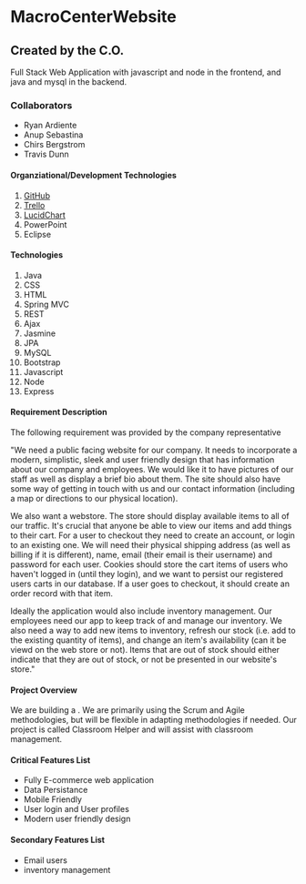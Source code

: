 # 
<h1>MacroCenterWebsite</h1>
<h2>Created by the C.O. </h2>
Full Stack Web Application with javascript and node in the frontend, and java and mysql in the backend.

<h3>Collaborators</h3>
<ul>
<li>Ryan Ardiente</li>
<li>Anup Sebastina</li>
<li>Chirs Bergstrom</li>
<li>Travis Dunn</li>
</ul>

<h4>Organziational/Development Technologies</h4>
<ol>
<li><a href="https://github.com/harakara51/MacroCenterWebsite/">GitHub</a></li>
<li><a href="https://trello.com/b/2xdn1cbc/macro-center">Trello</a></li>
<li><a href="#">LucidChart</a></li>
<li>PowerPoint</li>

<li>Eclipse</li>
</ol>

<h4>Technologies</h4>
<ol>
<li>Java</li>
<li>CSS</li>
<li>HTML</li>
<li>Spring MVC</li>
<li>REST</li>
<li>Ajax</li>
<li>Jasmine</li>
<li>JPA</li>
<li>MySQL</li>
<li>Bootstrap</li>
<li>Javascript</li>
<li>Node</li>
<li>Express</li>

</ol>

<h4>Requirement Description</h4>
The following requirement was provided by the company representative

"We need a public facing website for our company. It needs to incorporate a modern, simplistic, sleek and user friendly design that has information about our company and employees. We would like it to have pictures of our staff as well as display a brief bio about them. The site should also have some way of getting in touch with us and our contact information (including a map or directions to our physical location).

We also want a webstore. The store should display available items to all of our traffic. It's crucial that anyone be able to view our items and add things to their cart. For a user to checkout they need to create an account, or login to an existing one. We will need their physical shipping address (as well as billing if it is different), name, email (their email is their username) and password for each user. Cookies should store the cart items of users who haven't logged in (until they login), and we want to persist our registered users carts in our database. If a user goes to checkout, it should create an order record with that item.

Ideally the application would also include inventory management. Our employees need our app to keep track of and manage our inventory. We also need a way to add new items to inventory, refresh our stock (i.e. add to the existing quantity of items), and change an item's availability (can it be viewd on the web store or not). Items that are out of stock should either indicate that they are out of stock, or not be presented in our website's store."

<h4>Project Overview</h4>
We are building a .  We are primarily using the Scrum and Agile methodologies, but will be flexible in adapting methodologies if needed.  Our project is called Classroom Helper and will assist with classroom management.

<h4>Critical Features List</h4>
<ul>
<li>Fully E-commerce web application</li>
<li>Data Persistance</li>
<li>Mobile Friendly</li>
<li>User login and User profiles</li>
<li>Modern user friendly design </li>

</ul>

<h4>Secondary Features List</h4>
<ul>
<li> Email users </li>
<li> inventory management </li>
</ul>


